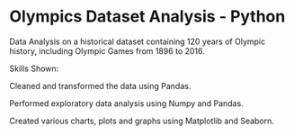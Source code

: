 # Olympics Dataset Analysis - Python
Data Analysis on a historical dataset containing 120 years of Olympic history, including Olympic Games from 1896 to 2016.

Skills Shown:

Cleaned and transformed the data using Pandas.

Performed exploratory data analysis using Numpy and Pandas.

Created various charts, plots and graphs using Matplotlib and Seaborn.

